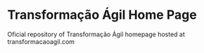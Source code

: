 # Transformação Ágil Home Page

Oficial repository of Transformação Ágil homepage hosted at transformacaoagil.com
